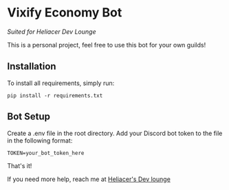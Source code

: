 # Vixify Economy Bot
*Suited for Heliacer Dev Lounge*

This is a personal project, feel free to use this bot for your own guilds!

## Installation
To install all requirements, simply run:
```
pip install -r requirements.txt
```

## Bot Setup
Create a .env file in the root directory.
Add your Discord bot token to the file in the following format:
```
TOKEN=your_bot_token_here
```

That's it!

If you need more help, reach me at [Heliacer's Dev lounge](https://discord.gg/DA4mBJX8nb)
